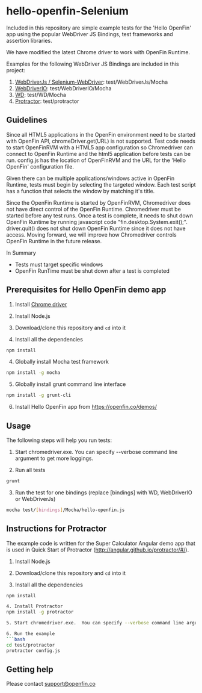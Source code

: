 hello-openfin-Selenium
===========================
Included in this repository are simple example tests for the 'Hello OpenFin' app using the popular WebDriver JS Bindings, test frameworks and assertion libraries.  

We have modified the latest Chrome driver to work with OpenFin Runtime.

Examples for the following WebDriver JS Bindings are included in this project:
 
1. [WebDriverJs / Selenium-WebDriver](http://www.seleniumhq.org/): test/WebDriverJs/Mocha
2. [WebDriverIO](http://webdriver.io/): test/WebDriverIO/Mocha
3. [WD](http://admc.io/wd/): test/WD/Mocha
4. [Protractor](http://angular.github.io/protractor/#/): test/protractor

## Guidelines

Since all HTML5 applications in the OpenFin environment need to be started with OpenFin API, chromeDriver.get(URL) is not supported.  Test code needs to start
OpenFinRVM with a HTML5 app configuration so Chromedriver can connect to OpenFin Runtime and the html5 application before tests can be run.  config.js
has the location of OpenFinRVM and the URL for the 'Hello OpenFin' configuration file.

Given there can be multiple applications/windows active in OpenFin Runtime, tests must begin by selecting the targeted window.  Each test script has a function that
selects the window by matching it's title.

Since the OpenFin Runtime is started by OpenFinRVM, Chromedriver does not have direct control of the OpenFin Runtime.  Chromedriver must be started before any test runs.
Once a test is complete, it needs to shut down OpenFin Runtime by running javascript code "fin.desktop.System.exit();".  driver.quit() does not shut down OpenFin Runtime since
it does not have access.   Moving forward, we will improve how Chromedriver controls OpenFin Runtime in the future release.

In Summary
* Tests must target specific windows
* OpenFin RunTime must be shut down after a test is completed

## Prerequisites for Hello OpenFin demo app

1. Install [Chrome driver](https://sites.google.com/a/chromium.org/chromedriver/) 

1. Install Node.js

2. Download/clone this repository and `cd` into it

3. Install all the dependencies    
 ```bash
 npm install
 ```
 
4. Globally install Mocha test framework
 ```bash
 npm install -g mocha
 ```

5. Globally install grunt command line interface
 ```bash
 npm install -g grunt-cli
 ```

6. Install Hello OpenFin app from https://openfin.co/demos/

## Usage

The following steps will help you run tests:

1. Start chromedriver.exe.  You can specify --verbose command line argument to get more loggings.

2. Run all tests
 ```bash
 grunt
 ```
  
3. Run the test for one bindings (replace [bindings] with WD, WebDriverIO or WebDriverJs)
 ```bash
 mocha test/[bindings]/Mocha/hello-openfin.js
 ```

## Instructions for Protractor

The example code is written for the Super Calculator Angular demo app that is used in Quick Start of Protractor (http://angular.github.io/protractor/#/).

1. Install Node.js

2. Download/clone this repository and `cd` into it

3. Install all the dependencies
 ```bash
 npm install

4. Install Protractor
npm install -g protractor

5. Start chromedriver.exe.  You can specify --verbose command line argument to get more loggings.

6. Run the example
 ```bash
 cd test/protractor
 protractor config.js
 ```

## Getting help

Please contact support@openfin.co
